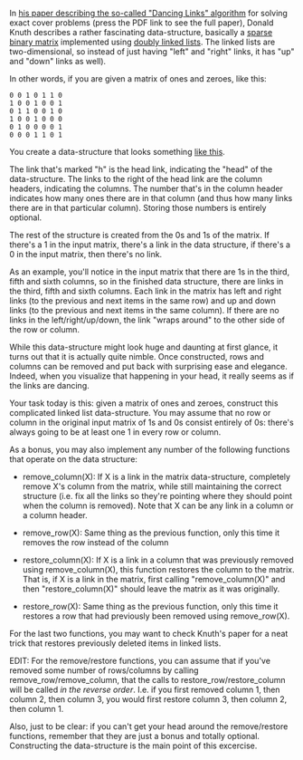 <div class="md"><p>In <a href="http://arxiv.org/abs/cs/0011047">his paper describing the so-called "Dancing Links" algorithm</a> for solving exact cover problems (press the PDF link to see the full paper), Donald Knuth describes a rather fascinating data-structure, basically a <a href="http://en.wikipedia.org/wiki/Sparse_matrix">sparse binary matrix</a> implemented using <a href="http://en.wikipedia.org/wiki/Linked_list#Singly.2C_doubly.2C_and_multiply_linked_lists">doubly linked lists</a>. The linked lists are two-dimensional, so instead of just having "left" and "right" links, it has "up" and "down" links as well). </p>
<p>In other words, if you are given a matrix of ones and zeroes, like this:</p>
<pre><code>0 0 1 0 1 1 0
1 0 0 1 0 0 1
0 1 1 0 0 1 0
1 0 0 1 0 0 0
0 1 0 0 0 0 1
0 0 0 1 1 0 1
</code></pre>
<p>You create a data-structure that looks something <a href="http://i.imgur.com/RXAvI.png">like this</a>. </p>
<p>The link that's marked "h" is the head link, indicating the "head" of the data-structure. The links to the right of the head link are the column headers, indicating the columns. The number that's in the column header indicates how many ones there are in that column (and thus how many links there are in that particular column). Storing those numbers is entirely optional.</p>
<p>The rest of the structure is created from the 0s and 1s of the matrix. If there's a 1 in the input matrix, there's a link in the data structure, if there's a 0 in the input matrix, then there's no link. </p>
<p>As an example, you'll notice in the input matrix that there are 1s in the third, fifth and sixth columns, so in the finished data structure, there are links in the third, fifth and sixth columns. Each link in the matrix has left and right links (to the previous and next items in the same row) and up and down links (to the previous and next items in the same column). If there are no links in the left/right/up/down, the link "wraps around" to the other side of the row or column.</p>
<p>While this data-structure might look huge and daunting at first glance, it turns out that it is actually quite nimble. Once constructed, rows and columns can be removed and put back with surprising ease and elegance. Indeed, when you visualize that happening in your head, it really seems as if the links are dancing.</p>
<p>Your task today is this: given a matrix of ones and zeroes, construct this complicated linked list data-structure. You may assume that no row or column in the original input matrix of 1s and 0s consist entirely of 0s: there's always going to be at least one 1 in every row or column.</p>
<p>As a bonus, you may also implement any number of the following functions that operate on the data structure:</p>
<ul>
<li><p>remove_column(X): If X is a link in the matrix data-structure, completely remove X's column from the matrix, while still maintaining the correct structure (i.e. fix all the links so they're pointing where they should point when the column is removed). Note that X can be any link in a column or a column header.</p></li>
<li><p>remove_row(X): Same thing as the previous function, only this time it removes the row instead of the column</p></li>
<li><p>restore_column(X): If X is a link in a column that was previously removed using remove_column(X), this function restores the column to the matrix. That is, if X is a link in the matrix, first calling "remove_column(X)" and then "restore_column(X)" should leave the matrix as it was originally.</p></li>
<li><p>restore_row(X): Same thing as the previous function, only this time it restores a row that had previously been removed using remove_row(X).</p></li>
</ul>
<p>For the last two functions, you may want to check Knuth's paper for a neat trick that restores previously deleted items in linked lists. </p>
<p>EDIT: For the remove/restore functions, you can assume that if you've removed some number of rows/columns by calling remove_row/remove_column, that the calls to restore_row/restore_column will be called <em>in the reverse order</em>. I.e. if you first removed column 1, then column 2, then column 3, you would first restore column 3, then column 2, then column 1.</p>
<p>Also, just to be clear: if you can't get your head around the remove/restore functions, remember that they are just a bonus and totally optional. Constructing the data-structure is the main point of this excercise. </p>
</div>
